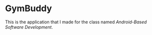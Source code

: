 # GymBuddy

This is the application that I made for the class named *Android-Based Software Development*.
